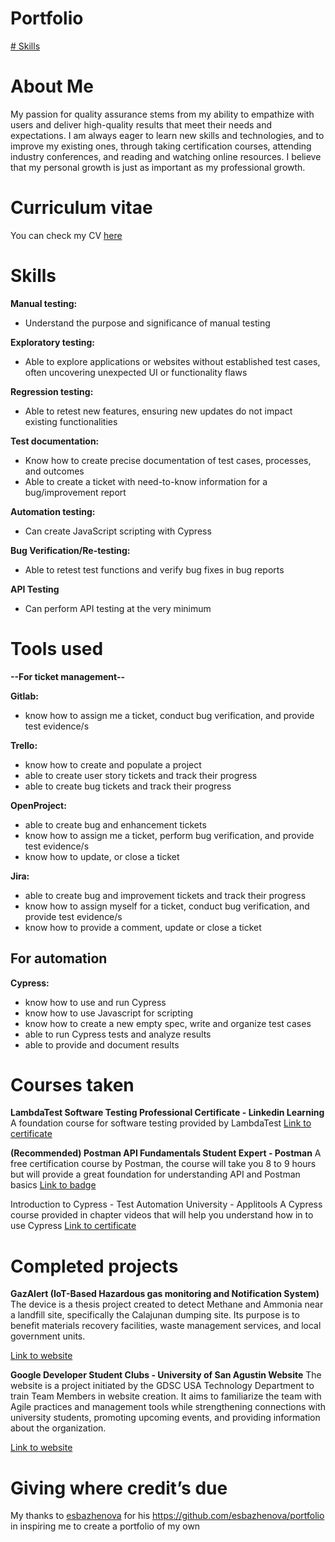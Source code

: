# Portfolio
 [# Skills](https://github.com/Crixcel14/Junior-Test-Engineer-Portfolio/edit/main/README.md#skills)



<h1>About Me</h1>
<p>My passion for quality assurance stems from my ability to empathize with users and deliver high-quality results that meet their needs and expectations. I am always eager to learn new skills and technologies, and to improve my existing ones, through taking certification courses, attending industry conferences, and reading and watching online resources. I believe that my personal growth is just as important as my professional growth.</p>


# Curriculum vitae

You can check my CV [here](https://docs.google.com/document/d/1jUFJ-jWrEygOZ9BTFsVesL-33l-xQvxPRR34wo9ba_0/edit?pli=1)


# Skills

**Manual testing:** 
- Understand the purpose and significance of manual testing

**Exploratory testing:** 
- Able to explore applications or websites without established test cases, often uncovering unexpected UI or functionality flaws

**Regression testing:** 
- Able to retest new features, ensuring new updates do not impact existing functionalities

**Test documentation:** 
- Know how to create precise documentation of test cases, processes, and outcomes
- Able to create a ticket with need-to-know information for a bug/improvement report

**Automation testing:**
- Can create JavaScript scripting with Cypress

**Bug Verification/Re-testing:**
- Able to retest test functions and verify bug fixes in bug reports

**API Testing**
- Can perform API testing at the very minimum



# Tools used
**--For ticket management--**

**Gitlab:**
- know how to assign me a ticket, conduct bug verification, and provide test evidence/s

**Trello:**
- know how to create and populate a project
- able to create user story tickets and track their progress
- able to create bug tickets and track their progress

**OpenProject:**
- able to create bug and enhancement tickets
- know how to assign me a ticket, perform bug verification, and provide test evidence/s
- know how to update, or close a ticket

**Jira:**
- able to create bug and improvement tickets and track their progress
- know how to assign myself for a ticket, conduct bug verification, and provide test evidence/s
- know how to provide a comment, update or close a ticket

## **For automation**

**Cypress:**
- know how to use and run Cypress
- know how to use Javascript for scripting
- know how to create a new empty spec, write and organize test cases
- able to run Cypress tests and analyze results
- able to provide and document results


# Courses taken

**LambdaTest Software Testing Professional Certificate - Linkedin Learning**
A foundation course for software testing provided by LambdaTest
[Link to certificate](https://www.linkedin.com/learning/certificates/00ae036bade9cf905cb83f8837ca0817ec9d9da4947eebca7807692aef1647a7?lipi=urn%3Ali%3Apage%3Ad_flagship3_profile_view_base%3BcGhh9sK8QJqou%2BWRgyNAeA%3D%3D)

**(Recommended) Postman API Fundamentals Student Expert - Postman**
A free certification course by Postman, the course will take you 8 to 9 hours but will provide a great foundation for understanding API and Postman basics
[Link to badge](https://api.badgr.io/public/assertions/lLUpdem-RPOne6pRpbExpw) 

Introduction to Cypress - Test Automation University - Applitools
A Cypress course provided in chapter videos that will help you understand how in to use Cypress 
[Link to certificate](https://testautomationu.applitools.com/certificate/?id=0654a176)


# Completed projects

**GazAlert (IoT-Based Hazardous gas monitoring and Notification System)**
The device is a thesis project created to detect Methane and Ammonia near a landfill site, specifically the Calajunan dumping site. Its purpose is to benefit materials recovery facilities, waste management services, and local government units.

[Link to website](https://sites.google.com/view/gazalert/home)

**Google Developer Student Clubs - University of San Agustin Website**
The website is a project initiated by the GDSC USA Technology Department to train Team Members in website creation. It aims to familiarize the team with Agile practices and management tools while strengthening connections with university students, promoting upcoming events, and providing information about the organization.

[Link to website](https://gdsc-usa.web.app/)


# Giving where credit’s due
My thanks to [esbazhenova](https://github.com/esbazhenova) for his https://github.com/esbazhenova/portfolio in inspiring me to create a portfolio of my own
